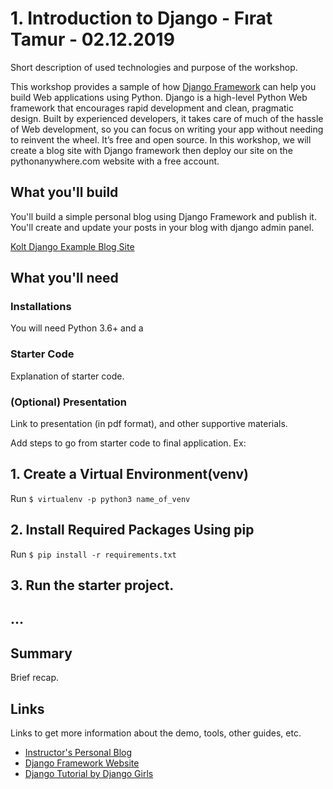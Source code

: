 # 1. Introduction to Django - Fırat Tamur - 02.12.2019

Short description of used technologies and purpose of the workshop.

This workshop provides a sample of how [Django Framework](https://www.djangoproject.com/) can help you build Web applications using Python. Django is a high-level Python Web framework that encourages rapid development and clean, pragmatic design. Built by experienced developers, it takes care of much of the hassle of Web development, so you can focus on writing your app without needing to reinvent the wheel. It’s free and open source. In this workshop, we will create a blog site with Django framework then deploy our site on the pythonanywhere.com website with a free account.

## What you'll build

You'll build a simple personal blog using Django Framework and publish it. You'll create and update your posts in your blog with django admin panel.

[Kolt Django Example Blog Site](https://koltdjangoworkshop.pythonanywhere.com)

## What you'll need

### Installations

You will need Python 3.6+ and a 

### Starter Code

Explanation of starter code.

### (Optional) Presentation
Link to presentation (in pdf format), and other supportive materials.

Add steps to go from starter code to final application.
Ex:

## 1. Create a Virtual Environment(venv)

Run `$ virtualenv -p python3 name_of_venv`

## 2. Install Required Packages Using pip 

Run `$ pip install -r requirements.txt`

## 3. Run the starter project.

## ...



## Summary

Brief recap.

## Links

Links to get more information about the demo, tools, other guides, etc.

- [Instructor's Personal Blog](https://tamurfirat.pythonanywhere.com/)
- [Django Framework Website](https://www.djangoproject.com/)
- [Django Tutorial by Django Girls](https://tutorial.djangogirls.org/)



